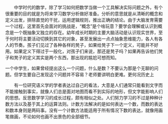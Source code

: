 &ensp;&ensp;&ensp;&ensp;中学时代的数学，除了学习如何把数学当做一个工具解决实际问题之外，有个很重要的目的就是为将来学习数学分析做好准备。分析的意思就是从清晰的概念和定义出发，排除直觉的干扰，运用逻辑规则，推出正确的结论。由于大脑发育需要一个过程，这里首先会面对的挑战是，“概念”是个啥玩意？要学会理解或认识到概念是一个既抽象又独立的存在。幼年成长时期的主要大脑活动是认识现实世界，至于何时将主要活动切换到其它的对象，甚至发展出一点点抽象思维能力，各人有各人的节奏。孩子们见过了各种各样的凳子，如果给凳子下一个定义，可能并不好用。如果定义下得过于一般化，对孩子们来说，那还是凳子吗？如果再告诉他们凳子和凳子的定义其实是两个东西，那出现的尴尬可想而知。

一个中学生，如果曾经提出这么一个问题，什么是数？不要认为那是个无聊的问题。但学生要自己发现这个问题并不容易？老师要讲明白更难。更何况历史上

&ensp;&ensp;&ensp;&ensp;有一位研究语义学的学者表达过自己的看法，大意是人们通常只能看到文字而不能接触到事实，就像人们总是面对地图而看不到实际的地形，但文字能影响人们的思想。反思数学学习的成长过程，颇有相似之处。人们努力学习的不过是种种计数方法以及基于其上的运算法则。计数方法解决的是如何表达一个数，而数的表达和数本身则是两码事。没有一个计数方法能适用于所有情况下数的表达，就像用画笔做画，不论如何也画不出景色的全部细节。